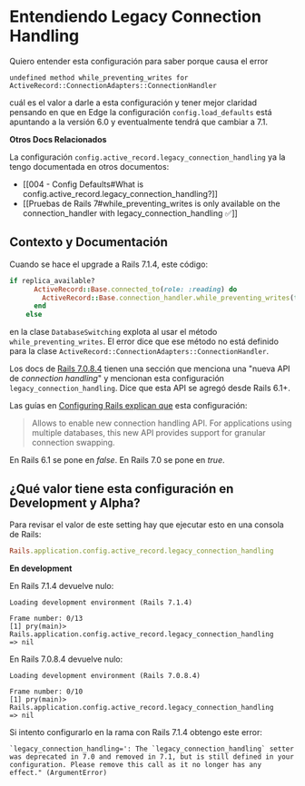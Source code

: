 # Entendiendo Legacy Connection Handling

Quiero entender esta configuración para saber porque causa el error
```
undefined method while_preventing_writes for ActiveRecord::ConnectionAdapters::ConnectionHandler
```

cuál es el valor a darle a esta configuración y tener mejor claridad pensando en que en Edge la configuración `config.load_defaults` está apuntando a la versión 6.0 y eventualmente tendrá que cambiar a 7.1.

**Otros Docs Relacionados**

La configuración `config.active_record.legacy_connection_handling` ya la tengo documentada en otros documentos:

- [[004 - Config Defaults#What is config.active_record.legacy_connection_handling?]]
- [[Pruebas de Rails 7#while_preventing_writes is only available on the connection_handler with legacy_connection_handling ✅]]

## Contexto y Documentación

Cuando se hace el upgrade a Rails 7.1.4, este código:
```ruby
if replica_available?
      ActiveRecord::Base.connected_to(role: :reading) do
        ActiveRecord::Base.connection_handler.while_preventing_writes(true, &block)
      end
    else
```

en la clase `DatabaseSwitching` explota al usar el método `while_preventing_writes`. El error dice que ese método no está definido para la clase `ActiveRecord::ConnectionAdapters::ConnectionHandler`.

Los docs de [Rails 7.0.8.4](https://guides.rubyonrails.org/v7.0.8.4/active_record_multiple_databases.html#migrate-to-the-new-connection-handling) tienen una sección que menciona una "nueva API de _connection handling_" y mencionan esta configuración `legacy_connection_handling`. Dice que esta API se agregó desde Rails 6.1+.

Las guías en [Configuring Rails explican que](https://guides.rubyonrails.org/v7.0.8.4/configuring.html#config-active-record-legacy-connection-handling) esta configuración:

> Allows to enable new connection handling API. For applications using multiple databases, this new API provides support for granular connection swapping.

En Rails 6.1 se pone en *false*. En Rails 7.0 se pone en *true*.

## ¿Qué valor tiene esta configuración en Development y Alpha?

Para revisar el valor de este setting hay que ejecutar esto en una consola de Rails:
```ruby
Rails.application.config.active_record.legacy_connection_handling
```

**En development**

En Rails 7.1.4 devuelve nulo:
```
Loading development environment (Rails 7.1.4)

Frame number: 0/13
[1] pry(main)> Rails.application.config.active_record.legacy_connection_handling
=> nil
```

En Rails 7.0.8.4 devuelve nulo:
```
Loading development environment (Rails 7.0.8.4)

Frame number: 0/10
[1] pry(main)> Rails.application.config.active_record.legacy_connection_handling
=> nil
```

Si intento configurarlo en la rama con Rails 7.1.4 obtengo este error:
```
`legacy_connection_handling=': The `legacy_connection_handling` setter was deprecated in 7.0 and removed in 7.1, but is still defined in your configuration. Please remove this call as it no longer has any effect." (ArgumentError)
```